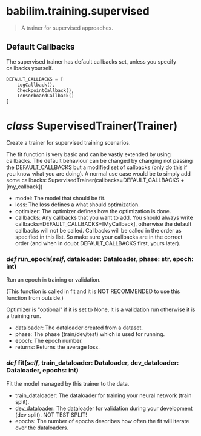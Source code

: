 # babilim.training.supervised

> A trainer for supervised approaches.

## Default Callbacks

The supervised trainer has default callbacks set, unless you specify callbacks yourself.

```python
DEFAULT_CALLBACKS = [
    LogCallback(),
    CheckpointCallback(),
    TensorboardCallback()
]
```

# *class* **SupervisedTrainer**(Trainer)

Create a trainer for supervised training scenarios.

The fit function is very basic and can be vastly extended by using callbacks.
The default behaviour can be changed by changing not passing the DEFAULT_CALLBACKS but a modified set of callbacks (only do this if you know what you are doing).
A normal use case would be to simply add some callbacks:
SupervisedTrainer(callbacks=DEFAULT_CALLBACKS + [my_callback])

* model: The model that should be fit.
* loss: The loss defines a what should optimization.
* optimizer: The optimizer defines how the optimization is done.
* callbacks: Any callbacks that you want to add. You should always write callbacks=DEFAULT_CALLBACKS+[MyCallback], otherwise the default callbacks will not be called.
Callbacks will be called in the order as specified in this list. So make sure your callbacks are in the correct order (and when in doubt DEFAULT_CALLBACKS first, yours later).


### *def* **run_epoch**(*self*, dataloader: Dataloader, phase: str, epoch: int)

Run an epoch in training or validation.

(This function is called in fit and it is NOT RECOMMENDED to use this function from outside.)

Optimizer is "optional" if it is set to None, it is a validation run otherwise it is a training run.

* dataloader: The dataloader created from a dataset.
* phase: The phase (train/dev/test) which is used for running.
* epoch: The epoch number.
* returns: Returns the average loss.


### *def* **fit**(*self*, train_dataloader: Dataloader, dev_dataloader: Dataloader, epochs: int)

Fit the model managed by this trainer to the data.

* train_dataloader: The dataloader for training your neural network (train split).
* dev_dataloader: The dataloader for validation during your development (dev split). NOT TEST SPLIT!
* epochs: The number of epochs describes how often the fit will iterate over the dataloaders.


